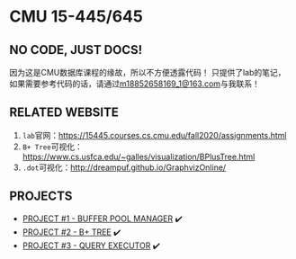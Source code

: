 # CMU 15-445/645
## NO CODE, JUST DOCS!
因为这是CMU数据库课程的缘故，所以不方便透露代码！
只提供了lab的笔记，如果需要参考代码的话，请通过[m18852658169_1@163.com]()与我联系！
## RELATED WEBSITE
1. `lab`官网：https://15445.courses.cs.cmu.edu/fall2020/assignments.html
2. `B+ Tree`可视化：https://www.cs.usfca.edu/~galles/visualization/BPlusTree.html
3. `.dot`可视化：http://dreampuf.github.io/GraphvizOnline/
## PROJECTS
+ [PROJECT #1 - BUFFER POOL MANAGER](https://github.com/Wan58169/cmu-15-445-645-docs/blob/master/PROJECT%20%231%20-%20BUFFER%20POOL.md) ✔️
+ [PROJECT #2 - B+ TREE](https://github.com/Wan58169/cmu-15-445-645-docs/blob/master/PROJECT%20%232%20-%20B%2B%20TREE.md) ✔️
+ [PROJECT #3 - QUERY EXECUTOR](https://github.com/Wan58169/cmu-15-445-645-docs/blob/master/PROJECT%20%233%20-%20QUERY%20EXECUTION.md) ✔️
